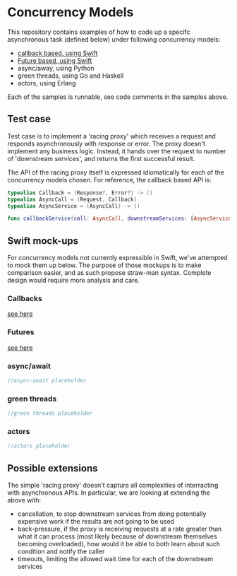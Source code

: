 # Concurrency Models

This repository contains examples of how to code up a specifc asynchronous task (defined below) under following concurrency models:

* [callback based, using Swift](Swift/Sources/ConcurrencyExamples/Callbacks.swift)
* [Future based, using Swift](https://github.pie.apple.com/gmilos/concurrency-examples/blob/master/Swift/Sources/ConcurrencyExamples/Futures.swift)
* async/away, using Python
* green threads, using Go and Haskell
* actors, using Erlang

Each of the samples is runnable, see code comments in the samples above.

## Test case

Test case is to implement a 'racing proxy' which receives a request and responds asynchronously with response or error. The proxy doesn't implement any business logic. Instead, it hands over the request to number of 'downstream services', and returns the first successful result.

The API of the racing proxy itself is expressed idiomatically for each of the concurrency models chosen. For reference, the callback based API is:

```swift
typealias Callback = (Response?, Error?) -> ()
typealias AsyncCall = (Request, Callback)
typealias AsyncService = (AsyncCall) -> ()

func callbackService(call: AsyncCall, downstreamServices: [AsyncService]) -> ()
```

## Swift mock-ups

For concurrency models not currently expressible in Swift, we've attempted to mock them up below. The purpose of those mockups is to make comparison easier, and as such propose straw-man syntax. Complete design would require more analysis and care.

### Callbacks
[see here](Swift/Sources/ConcurrencyExamples/Callbacks.swift)

### Futures
[see here](https://github.pie.apple.com/gmilos/concurrency-examples/blob/master/Swift/Sources/ConcurrencyExamples/Futures.swift)

### async/await
```swift
//async-await placeholder
```

### green threads
```swift
//green threads placeholder
```

### actors
```swift
//actors placeholder
```

## Possible extensions

The simple 'racing proxy' doesn't capture all complexities of interracting with asynchronous APIs. In particular, we are looking at extending the above with:

* cancellation, to stop downstream services from doing potentially expensive work if the results are not going to be used
* back-pressure, if the proxy is receiving requests at a rate greater than what it can process (most likely because of downstream themselves becoming overloaded), how would it be able to both learn about such condition and notify the caller
* timeouts, limiting the allowed wait time for each of the downstream services
